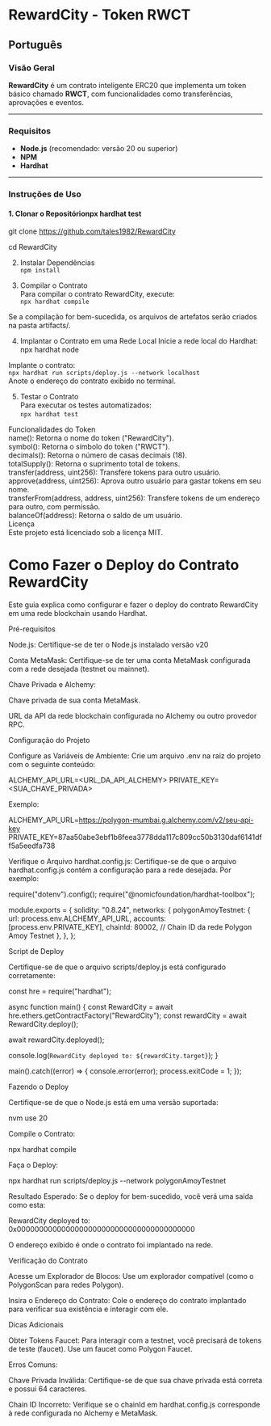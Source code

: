 # RewardCity - Token RWCT

## Português

### Visão Geral

**RewardCity** é um contrato inteligente ERC20 que implementa um token básico chamado **RWCT**, com funcionalidades como transferências, aprovações e eventos.

---

### Requisitos

- **Node.js** (recomendado: versão 20 ou superior)
- **NPM**
- **Hardhat**

---

### Instruções de Uso

#### 1. Clonar o Repositórionpx hardhat test


git clone https://github.com/tales1982/RewardCity

cd RewardCity

2. Instalar Dependências   
`npm install`   

3. Compilar o Contrato   
Para compilar o contrato RewardCity, execute:   
`npx hardhat compile`   

Se a compilação for bem-sucedida, os arquivos de artefatos serão criados na pasta artifacts/.

4. Implantar o Contrato em uma Rede Local
Inicie a rede local do Hardhat:
npx hardhat node

Implante o contrato:   
`npx hardhat run scripts/deploy.js --network localhost`   
Anote o endereço do contrato exibido no terminal.

5. Testar o Contrato   
Para executar os testes automatizados:   
`npx hardhat test`   

Funcionalidades do Token   
name(): Retorna o nome do token ("RewardCity").   
symbol(): Retorna o símbolo do token ("RWCT").   
decimals(): Retorna o número de casas decimais (18).   
totalSupply(): Retorna o suprimento total de tokens.   
transfer(address, uint256): Transfere tokens para outro usuário.   
approve(address, uint256): Aprova outro usuário para gastar tokens em seu nome.   
transferFrom(address, address, uint256): Transfere tokens de um endereço para outro, com permissão.   
balanceOf(address): Retorna o saldo de um usuário.   
Licença   
Este projeto está licenciado sob a licença MIT.   


# Como Fazer o Deploy do Contrato RewardCity

Este guia explica como configurar e fazer o deploy do contrato RewardCity em uma rede blockchain usando Hardhat.

Pré-requisitos

Node.js: Certifique-se de ter o Node.js instalado  versão v20


Conta MetaMask: Certifique-se de ter uma conta MetaMask configurada com a rede desejada (testnet ou mainnet).

Chave Privada e Alchemy:

Chave privada de sua conta MetaMask.

URL da API da rede blockchain configurada no Alchemy ou outro provedor RPC.

Configuração do Projeto

Configure as Variáveis de Ambiente:
Crie um arquivo .env na raiz do projeto com o seguinte conteúdo:

ALCHEMY_API_URL=<URL_DA_API_ALCHEMY>
PRIVATE_KEY=<SUA_CHAVE_PRIVADA>

Exemplo:

ALCHEMY_API_URL=https://polygon-mumbai.g.alchemy.com/v2/seu-api-key
PRIVATE_KEY=87aa50abe3ebf1b6feea3778dda117c809cc50b3130daf6141dff5a5eedfa738

Verifique o Arquivo hardhat.config.js:
Certifique-se de que o arquivo hardhat.config.js contém a configuração para a rede desejada. Por exemplo:

require("dotenv").config();
require("@nomicfoundation/hardhat-toolbox");

module.exports = {
  solidity: "0.8.24",
  networks: {
    polygonAmoyTestnet: {
      url: process.env.ALCHEMY_API_URL,
      accounts: [process.env.PRIVATE_KEY],
      chainId: 80002, // Chain ID da rede Polygon Amoy Testnet
    },
  },
};

Script de Deploy

Certifique-se de que o arquivo scripts/deploy.js está configurado corretamente:

const hre = require("hardhat");

async function main() {
  const RewardCity = await hre.ethers.getContractFactory("RewardCity");
  const rewardCity = await RewardCity.deploy();

  await rewardCity.deployed();

  console.log(`RewardCity deployed to: ${rewardCity.target}`);
}

main().catch((error) => {
  console.error(error);
  process.exitCode = 1;
});

Fazendo o Deploy

Certifique-se de que o Node.js está em uma versão suportada:

nvm use 20

Compile o Contrato:

npx hardhat compile

Faça o Deploy:

npx hardhat run scripts/deploy.js --network polygonAmoyTestnet

Resultado Esperado:
Se o deploy for bem-sucedido, você verá uma saída como esta:

RewardCity deployed to: 0x0000000000000000000000000000000000000000

O endereço exibido é onde o contrato foi implantado na rede.

Verificação do Contrato

Acesse um Explorador de Blocos:
Use um explorador compatível (como o PolygonScan para redes Polygon).

Insira o Endereço do Contrato:
Cole o endereço do contrato implantado para verificar sua existência e interagir com ele.

Dicas Adicionais

Obter Tokens Faucet:
Para interagir com a testnet, você precisará de tokens de teste (faucet). Use um faucet como Polygon Faucet.

Erros Comuns:

Chave Privada Inválida: Certifique-se de que sua chave privada está correta e possui 64 caracteres.

Chain ID Incorreto: Verifique se o chainId em hardhat.config.js corresponde à rede configurada no Alchemy e MetaMask.

